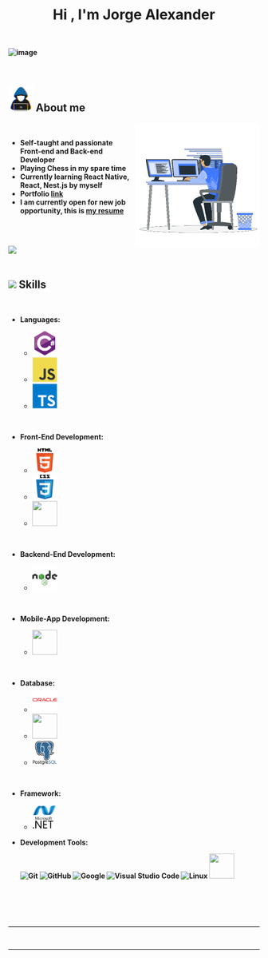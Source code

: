 <h1 align="center"><b>Hi , I'm Jorge Alexander</h1> <br>

  ![image](https://github.com/jotalexvalencia/jotalexvalencia/assets/10563766/ecf83ee1-150c-44a1-8d6a-a2658e80c9b9)


   
<!--  -->
<p align="center">
  
</p>


<br>



	
## <picture><img src = "https://github.com/0xAbdulKhalid/0xAbdulKhalid/raw/main/assets/mdImages/about_me.gif" width = 50px></picture> **About me**

<picture> <img align="right" src="https://github.com/0xAbdulKhalid/0xAbdulKhalid/raw/main/assets/mdImages/Right_Side.gif" width = 250px></picture>

<br>

- Self-taught and passionate Front-end and Back-end Developer
- Playing Chess in my spare time
- Currently learning React Native, React, Nest.js by myself
- Portfolio [link](https://lnkd.in/eup_QB_Z)
- I am currently open for new job opportunity, this is [my resume](https://www.linkedin.com/in/jorge-alexander-valencia-valencia-42346417/overlay/1710859567237/single-media-viewer/?profileId=ACoAAANy41sBWI7VULFVD5Jr4cifeeOOtHeHhxs)

<br><br>

<img src="https://user-images.githubusercontent.com/73097560/115834477-dbab4500-a447-11eb-908a-139a6edaec5c.gif"><br><br>

## <img src="https://media2.giphy.com/media/QssGEmpkyEOhBCb7e1/giphy.gif?cid=ecf05e47a0n3gi1bfqntqmob8g9aid1oyj2wr3ds3mg700bl&rid=giphy.gif" width ="25"><b> Skills</b>
<br>

<p align="center">

- **Languages**:  
   
   - <img src="https://raw.githubusercontent.com/devicons/devicon/master/icons/csharp/csharp-original.svg" width="50" height="50">   
   - <img src="https://raw.githubusercontent.com/devicons/devicon/master/icons/javascript/javascript-original.svg" width="50" height="50">
   - <img src="https://raw.githubusercontent.com/devicons/devicon/master/icons/typescript/typescript-original.svg" width="50" height="50">



<br>   
    
- **Front-End Development**:

   - <img src="https://raw.githubusercontent.com/devicons/devicon/master/icons/html5/html5-original-wordmark.svg" width="50" height="50">
   - <img src="https://raw.githubusercontent.com/devicons/devicon/master/icons/css3/css3-original-wordmark.svg" width="50" height="50">
   - <img src="https://angular.io/assets/images/logos/angular/angular.svg" width="50" height="50">

<br>

- **Backend-End Development**:

   - <img src="https://raw.githubusercontent.com/devicons/devicon/master/icons/nodejs/nodejs-original-wordmark.svg" width="50" height="50">   

<br>

- **Mobile-App Development**:

   - <img src="https://reactnative.dev/img/header_logo.svg" width="50" height="50">   

<br>

- **Database**:
	- <img src="https://raw.githubusercontent.com/devicons/devicon/master/icons/oracle/oracle-original.svg" width="50" height="50">
	- <img src="https://www.svgrepo.com/show/303229/microsoft-sql-server-logo.svg" width="50" height="50"> 
 	- <img src="https://raw.githubusercontent.com/devicons/devicon/master/icons/postgresql/postgresql-original-wordmark.svg" width="50" height="50">
    	
    
<br>

- **Framework**:

   - <img src="https://raw.githubusercontent.com/devicons/devicon/master/icons/dot-net/dot-net-original-wordmark.svg" width="50" height="50">   

- **Development Tools**:

    ![Git](https://img.shields.io/badge/git-%23F05033.svg?style=for-the-badge&logo=git&logoColor=white)
    ![GitHub](https://img.shields.io/badge/github-%23121011.svg?style=for-the-badge&logo=github&logoColor=white)
    ![Google](https://img.shields.io/badge/google-%234285F4.svg?style=for-the-badge&logo=google&logoColor=white)
    ![Visual Studio Code](https://img.shields.io/badge/Visual%20Studio%20Code-0078d7.svg?style=for-the-badge&logo=visual-studio-code&logoColor=white)
    ![Linux](https://img.shields.io/badge/Linux-FCC624?style=for-the-badge&logo=linux&logoColor=black)
    <img src="https://external-content.duckduckgo.com/iu/?u=https%3A%2F%2Ftse3.mm.bing.net%2Fth%3Fid%3DOIP.HBJq0GwMyn3iqN1Gj5rQ1gHaHa%26pid%3DApi&f=1&ipt=25a55bcad3168abc895fd4cde432bec8115f171ef1e4668e70a3c4b9a54c7279&ipo=images" width="50" height="50">

<br>




</p>

<br>
<br>

-----

<br>




-----



<!--
**jotalexvalencia/jotalexvalencia** is a ✨ _special_ ✨ repository because its `README.md` (this file) appears on your GitHub profile.

Here are some ideas to get you started:

- 🔭 I’m currently working on ...
- 🌱 I’m currently learning ...
- 👯 I’m looking to collaborate on ...
- 🤔 I’m looking for help with ...
- 💬 Ask me about ...
- 📫 How to reach me: ...
- 😄 Pronouns: ...
- ⚡ Fun fact: ...
-->
